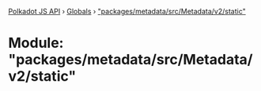 [Polkadot JS API](../README.md) › [Globals](../globals.md) › ["packages/metadata/src/Metadata/v2/static"](_packages_metadata_src_metadata_v2_static_.md)

# Module: "packages/metadata/src/Metadata/v2/static"


